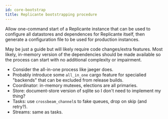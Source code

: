 ```yaml
---
id: core-bootstrap
title: Replicante bootstrapping procedure
---
```


Allow one-command start of a Replicante instance that can be used to configure
all datastores and dependences for Replicante itself, then generate a configuration
file to be used for production instances.

May be just a guide but will likely require code changes/extra features.
Most likely, in-memory version of the dependencies should be made available so the process can
start with no additional complexity or impairment.

  * Consider the all-in-one process like jaeger does.
  * Probably introduce some `all_in_one` cargo feature for specialied "backends" that can be excluded from release builds.
  * Coordinator: in-memory mutexes, elections are all primaries.
  * Store: document-store version of sqlite so I don't need to implement my thing?
  * Tasks: use `crossbeam_channel`s to fake queues, drop on skip (and retry?).
  * Streams: same as tasks.
